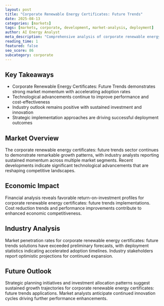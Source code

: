 ```yaml
---
layout: post
title: "Corporate Renewable Energy Certificates: Future Trends"
date: 2025-08-13
categories: [markets]
tags: [markets, corporate, development, market-analysis, deployment]
author: AI Energy Analyst
meta_description: "Comprehensive analysis of corporate renewable energy certificates: future trends covering market trends, technology developments, and industry outlook. Discover key insights and future projections."
reading_time: 1
featured: false
seo_score: 86
subcategory: corporate
---
```


## Key Takeaways

- Corporate Renewable Energy Certificates: Future Trends demonstrates strong market momentum with accelerating adoption rates
- Technological advancements continue to improve performance and cost-effectiveness
- Industry outlook remains positive with sustained investment and innovation
- Strategic implementation approaches are driving successful deployment outcomes

## Market Overview

The corporate renewable energy certificates: future trends sector continues to demonstrate remarkable growth patterns, with industry analysts reporting sustained momentum across multiple market segments. Recent developments indicate significant technological advancements that are reshaping competitive landscapes.

## Economic Impact

Financial analysis reveals favorable return-on-investment profiles for corporate renewable energy certificates: future trends implementations. Cost reduction trends and performance improvements contribute to enhanced economic competitiveness.

## Industry Analysis

Market penetration rates for corporate renewable energy certificates: future trends solutions have exceeded preliminary forecasts, with deployment statistics indicating accelerated adoption timelines. Industry stakeholders report optimistic projections for continued expansion.

## Future Outlook

Strategic planning initiatives and investment allocation patterns suggest sustained growth trajectories for corporate renewable energy certificates: future trends applications. Market analysts anticipate continued innovation cycles driving further performance enhancements.

